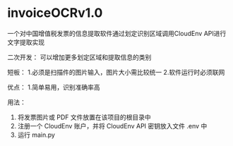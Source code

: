 # invoiceOCRv1.0

一个对中国增值税发票的信息提取软件通过划定识别区域调用CloudEnv API进行文字提取实现

二次开发：
可以增加更多划定区域和提取信息的类别

短板：
1.必须是扫描件的图片输入，图片大小需比较统一
2.软件运行时必须联网

优点：
1.简单易用，识别准确率高

用法：
1. 将发票图片或 PDF 文件放置在该项目的根目录中
2. 注册一个 CloudEnv 账户，并将 CloudEnv API 密钥放入文件 .env 中
3. 运行 main.py


